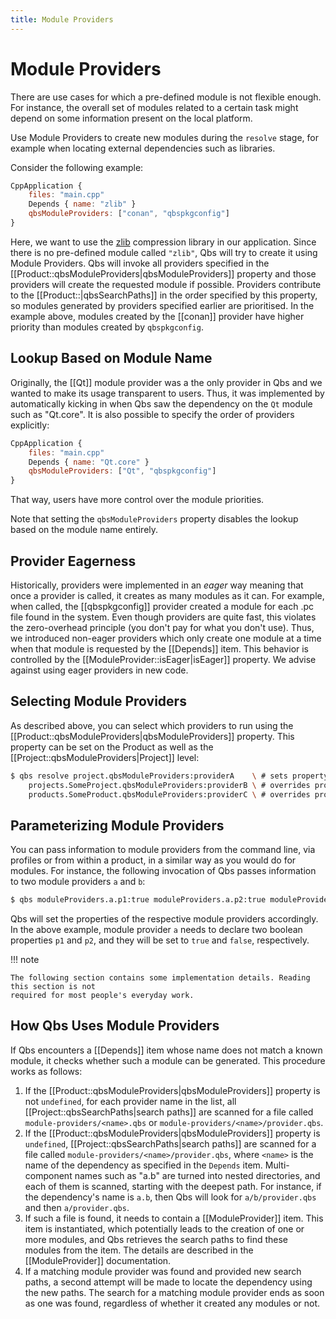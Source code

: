 ```yaml
---
title: Module Providers
---
```


# Module Providers

There are use cases for which a pre-defined module is not flexible enough.
For instance, the overall set of modules related to a certain task might depend
on some information present on the local platform.

Use Module Providers to create new modules during the `resolve` stage, for example when
locating external dependencies such as libraries.

Consider the following example:

```qml
CppApplication {
    files: "main.cpp"
    Depends { name: "zlib" }
    qbsModuleProviders: ["conan", "qbspkgconfig"]
}
```
Here, we want to use the [zlib](https://www.zlib.net) compression library in our application.
Since there is no pre-defined module called `"zlib"`, Qbs will try to create it using
Module Providers. Qbs will invoke all providers specified in the
[[Product::qbsModuleProviders|qbsModuleProviders]] property and those providers will create
the requested module if possible. Providers contribute to the [[Product::|qbsSearchPaths]]
in the order specified by this property, so modules generated by providers specified earlier
are prioritised. In the example above, modules created by the [[conan]] provider have higher
priority than modules created by `qbspkgconfig`.

## Lookup Based on Module Name
Originally, the [[Qt]] module provider was a the only provider in Qbs and we wanted to make
its usage transparent to users. Thus, it was implemented by automatically kicking in when Qbs
saw the dependency on the `Qt` module such as "Qt.core". It is also possible to specify the
order of providers explicitly:
```qml
CppApplication {
    files: "main.cpp"
    Depends { name: "Qt.core" }
    qbsModuleProviders: ["Qt", "qbspkgconfig"]
}
```
That way, users have more control over the module priorities.

Note that setting the `qbsModuleProviders` property disables the lookup based on the
module name entirely.

## Provider Eagerness
Historically, providers were implemented in an _eager_ way meaning that once a provider is
called, it creates as many modules as it can. For example, when called, the [[qbspkgconfig]]
provider created a module for each .pc file found in the system. Even though providers are
quite fast, this violates the zero-overhead principle (you don't pay for what you don't use).
Thus, we introduced non-eager providers which only create one module at a time when that
module is requested by the [[Depends]] item. This behavior is controlled by the
[[ModuleProvider::isEager|isEager]] property. We advise against using eager providers in
new code.

## Selecting Module Providers

As described above, you can select which providers to run using the
[[Product::qbsModuleProviders|qbsModuleProviders]] property. This property can be set on the
Product as well as the [[Project::qbsModuleProviders|Project]] level:

```sh
$ qbs resolve project.qbsModuleProviders:providerA    \ # sets property globally for the Project
    projects.SomeProject.qbsModuleProviders:providerB \ # overrides property for the specific Project
    products.SomeProduct.qbsModuleProviders:providerC \ # overrides property for the specific Product
```

## Parameterizing Module Providers

You can pass information to module providers from the command line, via profiles or
from within a product, in a similar way as you would do for modules. For instance, the
following invocation of Qbs passes information to two module providers `a` and `b`:
```sh
$ qbs moduleProviders.a.p1:true moduleProviders.a.p2:true moduleProviders.b.p:false
```
Qbs will set the properties of the respective module providers accordingly.
In the above example, module provider `a` needs to declare two boolean properties `p1`
and `p2`, and they will be set to `true` and `false`, respectively.

!!! note

    The following section contains some implementation details. Reading this section is not
    required for most people's everyday work.

## How Qbs Uses Module Providers

If Qbs encounters a [[Depends]] item whose name does not match a known module,
it checks whether such a module can be generated. This procedure works as follows:

1. If the [[Product::qbsModuleProviders|qbsModuleProviders]] property is not
        `undefined`, for each provider name in the list, all
        [[Project::qbsSearchPaths|search paths]] are scanned for a file called
        `module-providers/<name>.qbs` or `module-providers/<name>/provider.qbs`.
1. If the [[Product::qbsModuleProviders|qbsModuleProviders]] property is `undefined`,
        [[Project::qbsSearchPaths|search paths]] are scanned for a file called
        `module-providers/<name>/provider.qbs`, where `<name>` is the name of the dependency
        as specified in the `Depends` item. Multi-component names such as "a.b" are turned
        into nested directories, and each of them is scanned, starting with the deepest path.
        For instance, if the dependency's name is `a.b`, then Qbs will look for
        `a/b/provider.qbs` and then `a/provider.qbs`.
2. If such a file is found, it needs to contain a [[ModuleProvider]] item. This item
        is instantiated, which potentially leads to the creation of one or more modules,
        and Qbs retrieves the search paths to find these modules from the item.
        The details are described in the [[ModuleProvider]] documentation.
3. If a matching module provider was found and provided new search paths,
        a second attempt will be made to locate the dependency using the new paths.
        The search for a matching module provider ends as soon as one was found, regardless
        of whether it created any modules or not.
